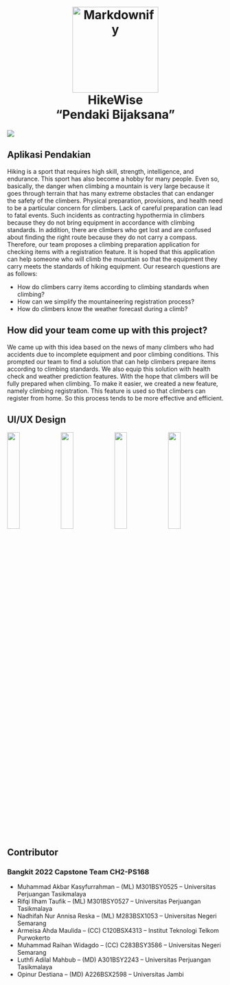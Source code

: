 <h1 align="center">
  <br>
  <a href="#"><img src="https://github.com/luthfiadilal/HikeWise/assets/98248550/304f3941-538e-4593-9581-c4ffeea47cf1" alt="Markdownify" width="200"></a>
  <br>
  HikeWise
  <br>
  “Pendaki Bijaksana”
</h1>

<img src="https://github.com/luthfiadilal/HikeWise/assets/98248550/851403c0-ff7e-4f72-9d06-682e5c2d782e"></img>


## Aplikasi Pendakian

Hiking is a sport that requires high skill, strength, intelligence, and endurance. This sport has also become a hobby for many people. Even so, basically, the danger when climbing a mountain is very large because it goes through terrain that has many extreme obstacles that can endanger the safety of the climbers. Physical preparation, provisions, and health need to be a particular concern for climbers. Lack of careful preparation can lead to fatal events. Such incidents as contracting hypothermia in climbers because they do not bring equipment in accordance with climbing standards. In addition, there are climbers who get lost and are confused about finding the right route because they do not carry a compass. Therefore, our team proposes a climbing preparation application for checking items with a registration feature. It is hoped that this application can help someone who will climb the mountain so that the equipment they carry meets the standards of hiking equipment. Our research questions are as follows:
 - How do climbers carry items according to climbing standards when climbing?
 - How can we simplify the mountaineering registration process?
 - How do climbers know the weather forecast during a climb?

## How did your team come up with this project?

We came up with this idea based on the news of many climbers who had accidents due to incomplete equipment and poor climbing conditions. This prompted our team to find a solution that can help climbers prepare items according to climbing standards. We also equip this solution with health check and weather prediction features. With the hope that climbers will be fully prepared when climbing. To make it easier, we created a new feature, namely climbing registration. This feature is used so that climbers can register from home. So this process tends to be more effective and efficient.

## UI/UX Design

<img src="https://github.com/luthfiadilal/HikeWise/assets/98248550/e45baf72-ec64-4bc9-bb39-d6a836a9ebd8" width="24%"></img>
<img src="https://github.com/luthfiadilal/HikeWise/assets/98248550/9dc9ff5f-24e1-4f5c-8066-72de65b0bdf5" width="24%"></img>
<img src="https://github.com/luthfiadilal/HikeWise/assets/98248550/cd343bea-82fd-47da-b9bf-c857af4f31c5" width="24%"></img>
<img src="https://github.com/luthfiadilal/HikeWise/assets/98248550/ff48b528-5061-48c5-8674-efd397503769" width="24%"></img>

## Contributor

### Bangkit 2022 Capstone Team CH2-PS168

- Muhammad Akbar Kasyfurrahman – (ML)	M301BSY0525	– Universitas Perjuangan Tasikmalaya
- Rifqi Ilham Taufik – (ML)	M301BSY0527	– Universitas Perjuangan Tasikmalaya
- Nadhifah Nur Annisa Reska – (ML)	M283BSX1053	– Universitas Negeri Semarang
- Armeisa Ahda Maulida – (CC)	C120BSX4313	– Institut Teknologi Telkom Purwokerto
- Muhammad Raihan Widagdo – (CC)	C283BSY3586	– Universitas Negeri Semarang
- Luthfi Adilal Mahbub – (MD)	A301BSY2243	– Universitas Perjuangan Tasikmalaya
- Opinur Destiana – (MD) A226BSX2598 – Universitas Jambi

